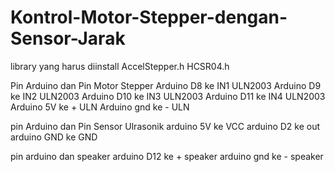 # Kontrol-Motor-Stepper-dengan-Sensor-Jarak

library yang harus diinstall
AccelStepper.h
HCSR04.h

Pin Arduino dan Pin Motor Stepper
Arduino D8 ke IN1 ULN2003
Arduino D9 ke IN2 ULN2003
Arduino D10 ke IN3 ULN2003
Arduino D11 ke IN4 ULN2003
Arduino 5V ke + ULN
Arduino gnd ke - ULN

pin Arduino dan Pin Sensor Ulrasonik
arduino 5V ke VCC
arduino D2 ke out
arduino GND ke GND

pin arduino dan speaker
arduino D12 ke + speaker
arduino gnd ke - speaker

